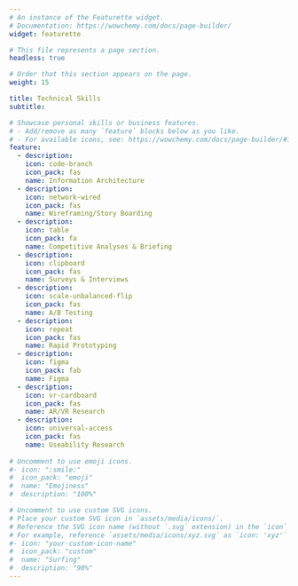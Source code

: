```yaml
---
# An instance of the Featurette widget.
# Documentation: https://wowchemy.com/docs/page-builder/
widget: featurette

# This file represents a page section.
headless: true

# Order that this section appears on the page.
weight: 15

title: Technical Skills
subtitle:

# Showcase personal skills or business features.
# - Add/remove as many `feature` blocks below as you like.
# - For available icons, see: https://wowchemy.com/docs/page-builder/#icons
feature:
  - description:
    icon: code-branch
    icon_pack: fas
    name: Information Architecture 
  - description:
    icon: network-wired
    icon_pack: fas
    name: Wireframing/Story Boarding
  - description: 
    icon: table
    icon_pack: fa
    name: Competitive Analyses & Briefing
  - description:
    icon: clipboard
    icon_pack: fas
    name: Surveys & Interviews
  - description:
    icon: scale-unbalanced-flip
    icon_pack: fas
    name: A/B Testing 
  - description:
    icon: repeat
    icon_pack: fas
    name: Rapid Prototyping
  - description:
    icon: figma
    icon_pack: fab
    name: Figma
  - description:
    icon: vr-cardboard
    icon_pack: fas
    name: AR/VR Research 
  - description:
    icon: universal-access
    icon_pack: fas
    name: Useability Research
    
# Uncomment to use emoji icons.
#- icon: ":smile:"
#  icon_pack: "emoji"
#  name: "Emojiness"
#  description: "100%"

# Uncomment to use custom SVG icons.
# Place your custom SVG icon in `assets/media/icons/`.
# Reference the SVG icon name (without `.svg` extension) in the `icon` field.
# For example, reference `assets/media/icons/xyz.svg` as `icon: 'xyz'`
#- icon: "your-custom-icon-name"
#  icon_pack: "custom"
#  name: "Surfing"
#  description: "90%"
---
```


